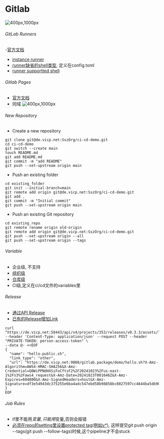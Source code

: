 # Gitlab 
![400px,1000px](../tips/mindmap/gitlab_ci_cd.km)
###### GitLab Runners
-[官方文档](https://docs.gitlab.com/ee/ci/runners/runners_scope.html)
- [instance runner](https://de.vicp.net:58443/admin/runners)
- [runner缺省的shell类型](https://docs.gitlab.com/ee/ci/variables/#using-the-ci-variables-in-your-job-scripts), 定义在config.toml
- [runner supportted shell](https://docs.gitlab.com/runner/shells/index.html#shell-profile-loading)

###### Gitlab Pages
- [官方文档](https://docs.gitlab.com/ee/administration/pages/)
- 同域 ![400px,1000px](../tips/mindmap/gitlab-pages.km)

###### New Repository
- Create a new repository
```
git clone git@de.vicp.net:SszOrg/ci-cd-demo.git
cd ci-cd-demo
git switch --create main
touch README.md
git add README.md
git commit -m "add README"
git push --set-upstream origin main
```
- Push an existing folder
```
cd existing_folder
git init --initial-branch=main
git remote add origin git@de.vicp.net:SszOrg/ci-cd-demo.git
git add .
git commit -m "Initial commit"
git push --set-upstream origin main
```
- Push an existing Git repository
```
cd existing_repo
git remote rename origin old-origin
git remote add origin git@de.vicp.net:SszOrg/ci-cd-demo.git
git push --set-upstream origin --all
git push --set-upstream origin --tags
```
###### Variable
- 企业级, 不支持
- [组织级](https://de.vicp.net:58443/groups/SszOrg/-/settings/ci_cd)
- [仓库级](https://de.vicp.net:58443/SszOrg/ci-cd-demo/-/settings/ci_cd)
- CI级,定义在ci/cd文件的variables里
###### Release
- [通过API Release](https://docs.gitlab.com/ee/api/releases)
- [已有的Release增加Link]()
```
curl "https://de.vicp.net:58443/api/v4/projects/353/releases/v0.3.3/assets/links" --header 'Content-Type: application/json' --request POST --header "PRIVATE-TOKEN: person-access-token" \
--data @- <<EOF
{
  "name": "hello-public.sh",
  "link_type": "other",
  "url": "https://de.vicp.net:9000/gitlab.package/demo/hello.sh?X-Amz-Algorithm=AWS4-HMAC-SHA256&X-Amz-Credential=Q0WiPPNdHXSiFoCftsF2%2F20241023%2Fus-east-1%2Fs3%2Faws4_request&X-Amz-Date=20241023T001646Z&X-Amz-Expires=604800&X-Amz-SignedHeaders=host&X-Amz-Signature=df3e54943dc375255e6ba4adc547ebd58b98858bc8027597cc4644ba5db902d0"
}
EOF
```
###### Job Rules
- if里不能用${变量},只能用$变量,否则会报错
- [必须在repo的setting里设置protected tag(例如v*)](https://www.reddit.com/r/gitlab/comments/1ah7eq3/how_to_get_gitlabrunner_to_run_not_get_stuck_when/), 这样提交git push origin --tags(git push --follow-tags)时候,这个pipeline才不会stuck
